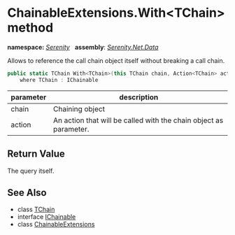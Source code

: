 # ChainableExtensions.With&lt;TChain&gt; method
**namespace:** *[Serenity](../../README.md#serenity-namespace)*   **assembly**: *[Serenity.Net.Data](../../README.md)*

Allows to reference the call chain object itself without breaking a call chain.

```csharp
public static TChain With<TChain>(this TChain chain, Action<TChain> action)
    where TChain : IChainable
```

| parameter | description |
| --- | --- |
| chain | Chaining object |
| action | An action that will be called with the chain object as parameter. |

## Return Value

The query itself.

## See Also

* class [TChain](../Serenity.Net.Data/../ChainableExtensions.TChain.md)
* interface [IChainable](../IChainable.md)
* class [ChainableExtensions](../ChainableExtensions.md)